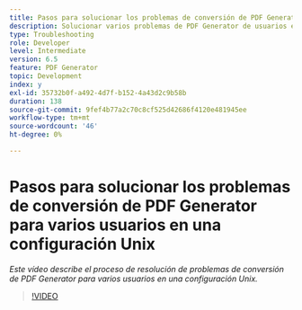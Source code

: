 ```yaml
---
title: Pasos para solucionar los problemas de conversión de PDF Generator para varios usuarios en una configuración Unix
description: Solucionar varios problemas de PDF Generator de usuarios en la instalación de UNIX.
type: Troubleshooting
role: Developer
level: Intermediate
version: 6.5
feature: PDF Generator
topic: Development
index: y
exl-id: 35732b0f-a492-4d7f-b152-4a43d2c9b58b
duration: 138
source-git-commit: 9fef4b77a2c70c8cf525d42686f4120e481945ee
workflow-type: tm+mt
source-wordcount: '46'
ht-degree: 0%

---
```



# Pasos para solucionar los problemas de conversión de PDF Generator para varios usuarios en una configuración Unix

*Este vídeo describe el proceso de resolución de problemas de conversión de PDF Generator para varios usuarios en una configuración Unix.*

>[!VIDEO](https://video.tv.adobe.com/v/335549?quality=12&learn=on)
